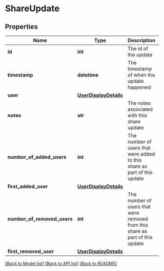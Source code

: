 # ShareUpdate

## Properties
Name | Type | Description | Notes
------------ | ------------- | ------------- | -------------
**id** | **int** | The id of the update | 
**timestamp** | **datetime** | The timestamp of when the update happened | 
**user** | [**UserDisplayDetails**](UserDisplayDetails.md) |  | 
**notes** | **str** | The notes associated with this share update | 
**number_of_added_users** | **int** | The number of users that were added to this share as part of this update | 
**first_added_user** | [**UserDisplayDetails**](UserDisplayDetails.md) |  | 
**number_of_removed_users** | **int** | The number of users that were removed from this share as part of this update | 
**first_removed_user** | [**UserDisplayDetails**](UserDisplayDetails.md) |  | 

[[Back to Model list]](../README.md#documentation-for-models) [[Back to API list]](../README.md#documentation-for-api-endpoints) [[Back to README]](../README.md)


